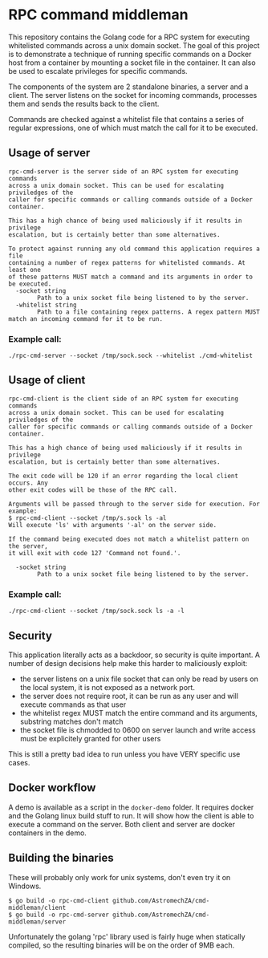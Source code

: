 # RPC command middleman

This repository contains the Golang code for a RPC system for executing
whitelisted commands across a unix domain socket. The goal of this project is
to demonstrate a technique of running specific commands on a Docker host from
a container by mounting a socket file in the container. It can also be used to
escalate privileges for specific commands.

The components of the system are 2 standalone binaries, a server and a client.
The server listens on the socket for incoming commands, processes them and sends
the results back to the client.

Commands are checked against a whitelist file that contains a series of regular
expressions, one of which must match the call for it to be executed.

## Usage of server

```
rpc-cmd-server is the server side of an RPC system for executing commands
across a unix domain socket. This can be used for escalating priviledges of the
caller for specific commands or calling commands outside of a Docker container.

This has a high chance of being used maliciously if it results in privilege
escalation, but is certainly better than some alternatives.

To protect against running any old command this application requires a file
containing a number of regex patterns for whitelisted commands. At least one
of these patterns MUST match a command and its arguments in order to be executed.
  -socket string
        Path to a unix socket file being listened to by the server.
  -whitelist string
        Path to a file containing regex patterns. A regex pattern MUST match an incoming command for it to be run.
```

### Example call:

```
./rpc-cmd-server --socket /tmp/sock.sock --whitelist ./cmd-whitelist
```

## Usage of client

```
rpc-cmd-client is the client side of an RPC system for executing commands
across a unix domain socket. This can be used for escalating priviledges of the
caller for specific commands or calling commands outside of a Docker container.

This has a high chance of being used maliciously if it results in privilege
escalation, but is certainly better than some alternatives.

The exit code will be 120 if an error regarding the local client occurs. Any
other exit codes will be those of the RPC call.

Arguments will be passed through to the server side for execution. For example:
$ rpc-cmd-client --socket /tmp/s.sock ls -al
Will execute 'ls' with arguments '-al' on the server side.

If the command being executed does not match a whitelist pattern on the server,
it will exit with code 127 'Command not found.'.

  -socket string
        Path to a unix socket file being listened to by the server.
```

### Example call:

```
./rpc-cmd-client --socket /tmp/sock.sock ls -a -l
```

## Security

This application literally acts as a backdoor, so security is quite important.
A number of design decisions help make this harder to maliciously exploit:

- the server listens on a unix file socket that can only be read by users on the local system, it is not exposed as a network port.
- the server does not require root, it can be run as any user and will execute commands as that user
- the whitelist regex MUST match the entire command and its arguments, substring matches don't match
- the socket file is chmodded to 0600 on server launch and write access must be explicitely granted for other users

This is still a pretty bad idea to run unless you have VERY specific use cases.

## Docker workflow

A demo is available as a script in the `docker-demo` folder. It requires docker
and the Golang linux build stuff to run. It will show how the client is able to
execute a command on the server. Both client and server are docker containers in
the demo.

## Building the binaries

These will probably only work for unix systems, don't even try it on Windows.

```
$ go build -o rpc-cmd-client github.com/AstromechZA/cmd-middleman/client
$ go build -o rpc-cmd-server github.com/AstromechZA/cmd-middleman/server
```

Unfortunately the golang 'rpc' library used is fairly huge when statically
compiled, so the resulting binaries will be on the order of 9MB each.
